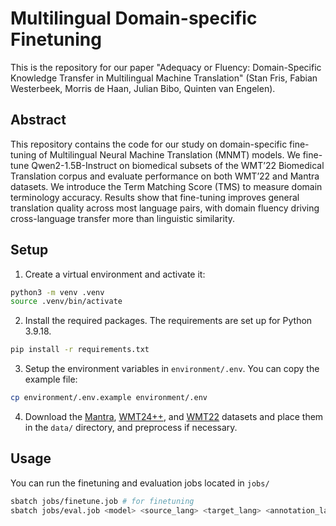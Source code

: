 # Multilingual Domain-specific Finetuning

This is the repository for our paper "Adequacy or Fluency: Domain-Specific Knowledge Transfer in Multilingual Machine Translation" (Stan Fris, Fabian Westerbeek, Morris de Haan, Julian Bibo, Quinten van Engelen).

## Abstract

This repository contains the code for our study on domain-specific fine-tuning of Multilingual Neural Machine Translation (MNMT) models. We fine-tune Qwen2-1.5B-Instruct on biomedical subsets of the WMT’22 Biomedical Translation corpus and evaluate performance on both WMT’22 and Mantra datasets. We introduce the Term Matching Score (TMS) to measure domain terminology accuracy. Results show that fine-tuning improves general translation quality across most language pairs, with domain fluency driving cross-language transfer more than linguistic similarity.

## Setup

1. Create a virtual environment and activate it:

```bash
python3 -m venv .venv
source .venv/bin/activate
```
2. Install the required packages. The requirements are set up for Python 3.9.18.

```bash
pip install -r requirements.txt
```

3. Setup the environment variables in `environment/.env`. You can copy the example file:

```bash
cp environment/.env.example environment/.env
```

4. Download the [Mantra](https://huggingface.co/datasets/bigbio/mantra_gsc), [WMT24++](https://arxiv.org/abs/2502.12404v1), and [WMT22](https://github.com/biomedical-translation-corpora/corpora?tab=readme-ov-file) datasets and place them in the `data/` directory, and preprocess if necessary.


## Usage

You can run the finetuning and evaluation jobs located in `jobs/`

```bash
sbatch jobs/finetune.job # for finetuning
sbatch jobs/eval.job <model> <source_lang> <target_lang> <annotation_lang> <data_dir> # for evaluation
```

